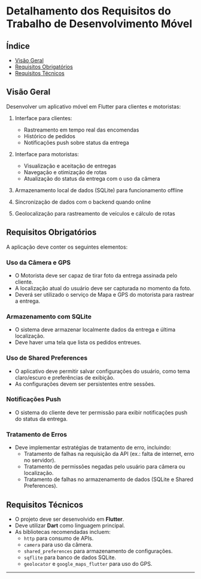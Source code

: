 # Detalhamento dos Requisitos do Trabalho de Desenvolvimento Móvel

## Índice

- [Visão Geral](#visão-geral)
- [Requisitos Obrigatórios](#requisitos-obrigatórios)
- [Requisitos Técnicos](#requisitos-técnicos)

## Visão Geral

Desenvolver um aplicativo móvel em Flutter para clientes e motoristas:

1. Interface para clientes:
   - Rastreamento em tempo real das encomendas
   - Histórico de pedidos
   - Notificações push sobre status da entrega

2. Interface para motoristas:
   - Visualização e aceitação de entregas
   - Navegação e otimização de rotas
   - Atualização do status da entrega com o uso da câmera

3. Armazenamento local de dados (SQLite) para funcionamento offline

4. Sincronização de dados com o backend quando online

5. Geolocalização para rastreamento de veículos e cálculo de rotas

## Requisitos Obrigatórios

A aplicação deve conter os seguintes elementos:

### Uso da Câmera e GPS

- O Motorista deve ser capaz de tirar foto da entrega assinada pelo cliente.
- A localização atual do usuário deve ser capturada no momento da foto.
- Deverá ser utilizado o serviço de Mapa e GPS do motorista para rastrear a entrega.

### Armazenamento com SQLite

- O sistema deve armazenar localmente dados da entrega e última localização.
- Deve haver uma tela que lista os pedidos entreues.

### Uso de Shared Preferences

- O aplicativo deve permitir salvar configurações do usuário, como tema claro/escuro e preferências de exibição.
- As configurações devem ser persistentes entre sessões.

### Notificações Push

- O sistema do cliente deve ter permissão para exibir notificações push do status da entrega.

### Tratamento de Erros

- Deve implementar estratégias de tratamento de erro, incluindo:
  - Tratamento de falhas na requisição da API (ex.: falta de internet, erro no servidor).
  - Tratamento de permissões negadas pelo usuário para câmera ou localização.
  - Tratamento de falhas no armazenamento de dados (SQLite e Shared Preferences).

## Requisitos Técnicos

- O projeto deve ser desenvolvido em **Flutter**.
- Deve utilizar **Dart** como linguagem principal.
- As bibliotecas recomendadas incluem:
  - `http` para consumo de APIs.
  - `camera` para uso da câmera.
  - `shared_preferences` para armazenamento de configurações.
  - `sqflite` para banco de dados SQLite.
  - `geolocator` e `google_maps_flutter` para uso do GPS.

---
